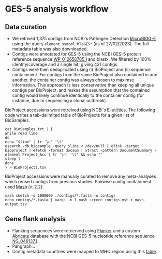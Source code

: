 # GES-5 analysis workflow

## Data curation

- We retrived 1,375 contigs from NCBI's Pathogen Detection [MicroBIGG-E](https://www.ncbi.nlm.nih.gov/pathogens/microbigge) using the query `element_symbol:blaGES*` (as of 27/02/2023). The full metadata table was also downloaded.
- Contigs were annotated for GES-5 using the NCBI GES-5 protein reference sequence [WP_012658785.1](https://www.ncbi.nlm.nih.gov/protein/WP_012658785.1) and blastx. We filtered by 100% identity/coverage and a single hit, giving 431 contigs.
- Contigs were then deduplicated using (i) BioProject and (ii) sequence containment. For contigs from the same BioProject also contained in one another, the container contig was always chosen to maximse information. This approach is less conservative than keeping all unique contigs per BioProject, and makes the assumption that the contained contig would likely continue identically to the container contig (for instance, due to sequencing a clonal outbreak).

BioProject accessions were retreived using NCBI's [E-utilities](https://www.ncbi.nlm.nih.gov/books/NBK179288/). The following code writes a tab-delimited table of BioProjects for a given list of BioSamples:
```
cat BioSamples.txt | { 
while read line
do
echo "$line" | tr '\n' '\t'
esearch -db biosample -query $line < /dev/null | elink -target bioproject | efetch -format docsum | xtract -pattern DocumentSummary -element Project_Acc | tr '\n' '\t' && echo ""
sleep 1
done
} > BioProjects.tsv
```
BioProject accessions were manually curated to remove any meta-analyses which reused contigs from previous studies. Pairwise contig containment used [Mash](https://github.com/marbl/Mash) (v. 2.2):

```
mash sketch -s 1000000 ./contigs/*.fasta -o contigs
echo contigs/*.fasta | xargs -n 1 mash screen contigs.msh > mash-output.tsv
```

## Gene flank analysis

- Flanking sequences were retrierved using [Flanker](https://github.com/wtmatlock/flanker) and a custom [Abricate](https://github.com/tseemann/abricate) database with the NCBI GES-5 nucleotide reference sequence [NG_049137.1](https://www.ncbi.nlm.nih.gov/nuccore/NG_049137.1).
- Pangraph... 
- Contig metadata countries were mapped to WHO region using this [table](https://github.com/lukes/ISO-3166-Countries-with-Regional-Codes/blob/master/all/all.csv).
